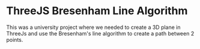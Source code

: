 # ThreeJS Bresenham Line Algorithm

This was a university project where we needed to create a 3D plane in ThreeJs and use the Bresenham's line algorithm to create a path between 2 points.
